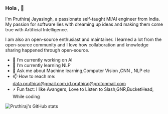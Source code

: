 ### Hola , 👋

I'm Pruthiraj Jayasingh, a passionate self-taught Ml/AI engineer  from India. My passion for software lies with dreaming up ideas and making them come true with Artificial Intelligence. 

I am also an open-source enthusiast and maintainer. I learned a lot from the open-source community and I love how collaboration and knowledge sharing happened through open-source.

- 🔭 I’m currently working on AI 
- 🌱 I’m currently learning NLP
- 💬 Ask me about Machine learning,Computer Vision ,CNN , NLP etc
- 📫 How to reach me: data.pruthiraj@gmail.com,jd.pruthiraj@protonmail.com
- ⚡ Fun fact: I like Avangers, Love to Listen to Slash,GNR,BucketHead, While coding

![Pruthiraj's GitHub stats](https://github-readme-stats.vercel.app/api?username=Code-Trees&show_icons=true&theme=radical)


